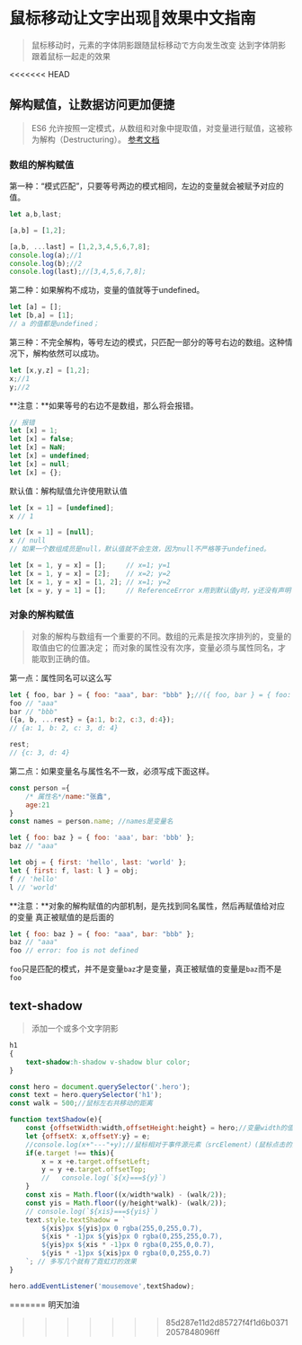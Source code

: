 # 鼠标移动让文字出现🌈效果中文指南

> 鼠标移动时，元素的字体阴影跟随鼠标移动で方向发生改变
> 达到字体阴影跟着鼠标一起走的效果

<<<<<<< HEAD
## 解构赋值，让数据访问更加便捷

> ES6 允许按照一定模式，从数组和对象中提取值，对变量进行赋值，这被称为解构（Destructuring）。
> [参考文档](https://developer.mozilla.org/zh-CN/docs/Web/JavaScript/Reference/Operators/Destructuring_assignment)

### 数组的解构赋值

第一种：“模式匹配”，只要等号两边的模式相同，左边的变量就会被赋予对应的值。

```js
let a,b,last;

[a,b] = [1,2];

[a,b, ...last] = [1,2,3,4,5,6,7,8];
console.log(a);//1
console.log(b);//2
console.log(last);//[3,4,5,6,7,8];
```

第二种：如果解构不成功，变量的值就等于undefined。

```js
let [a] = [];
let [b,a] = [1];
// a 的值都是undefined；
```

第三种：不完全解构，等号左边的模式，只匹配一部分的等号右边的数组。这种情况下，解构依然可以成功。

```js
let [x,y,z] = [1,2];
x;//1
y;//2
```

**注意：**如果等号的右边不是数组，那么将会报错。

```js
// 报错
let [x] = 1;
let [x] = false;
let [x] = NaN;
let [x] = undefined;
let [x] = null;
let [x] = {};
```

默认值：解构赋值允许使用默认值

```js
let [x = 1] = [undefined];
x // 1

let [x = 1] = [null];
x // null
// 如果一个数组成员是null，默认值就不会生效，因为null不严格等于undefined。

let [x = 1, y = x] = [];     // x=1; y=1
let [x = 1, y = x] = [2];    // x=2; y=2
let [x = 1, y = x] = [1, 2]; // x=1; y=2
let [x = y, y = 1] = [];     // ReferenceError x用到默认值y时，y还没有声明
```

### 对象的解构赋值

> 对象的解构与数组有一个重要的不同。数组的元素是按次序排列的，变量的取值由它的位置决定；
> 而对象的属性没有次序，变量必须与属性同名，才能取到正确的值。

第一点：属性同名可以这么写

```js
let { foo, bar } = { foo: "aaa", bar: "bbb" };//({ foo, bar } = { foo: "aaa", bar: "bbb" })
foo // "aaa"
bar // "bbb"
({a, b, ...rest} = {a:1, b:2, c:3, d:4});
// {a: 1, b: 2, c: 3, d: 4}

rest;
// {c: 3, d: 4}
```

第二点：如果变量名与属性名不一致，必须写成下面这样。

```js
const person ={
    /* 属性名*/name:"张鑫",
    age:21
}
const names = person.name; //names是变量名

let { foo: baz } = { foo: 'aaa', bar: 'bbb' };
baz // "aaa"

let obj = { first: 'hello', last: 'world' };
let { first: f, last: l } = obj;
f // 'hello'
l // 'world'

```

**注意：**对象的解构赋值的内部机制，是先找到同名属性，然后再赋值给对应的变量
真正被赋值的是后面的

```js
let { foo: baz } = { foo: "aaa", bar: "bbb" };
baz // "aaa"
foo // error: foo is not defined
```

`foo`只是匹配的模式，并不是变量`baz`才是变量，真正被赋值的变量是`baz`而不是`foo`

## text-shadow

> 添加一个或多个文字阴影

```css
h1
{
    text-shadow:h-shadow v-shadow blur color;
}
```

```js
const hero = document.querySelector('.hero');
const text = hero.querySelector('h1');
const walk = 500;//鼠标左右共移动的距离

function textShadow(e){
    const {offsetWidth:width,offsetHeight:height} = hero;//变量width的值为hero的宽度，height的值为hero的高度
    let {offsetX: x,offsetY:y} = e;
    //console.log(x+"---"+y);//鼠标相对于事件源元素（srcElement）(鼠标点击的元素)的X,Y坐标
    if(e.target !== this){
        x = x +e.target.offsetLeft;
        y = y +e.target.offsetTop;
        //   console.log(`${x}===${y}`)
    }
    const xis = Math.floor((x/width*walk) - (walk/2));
    const yis = Math.floor((y/height*walk)- (walk/2));
    // console.log(`${xis}===${yis}`)
    text.style.textShadow = `
        ${xis}px ${yis}px 0 rgba(255,0,255,0.7),
        ${xis * -1}px ${yis}px 0 rgba(0,255,255,0.7),
        ${yis}px ${xis * -1}px 0 rgba(0,255,0,0.7),
        ${yis * -1}px ${xis}px 0 rgba(0,0,255,0.7)
    `; // 多写几个就有了霓虹灯的效果
}

hero.addEventListener('mousemove',textShadow);
```
=======
明天加油
>>>>>>> 85d287e11d2d85727f4f1d6b03712057848096ff
